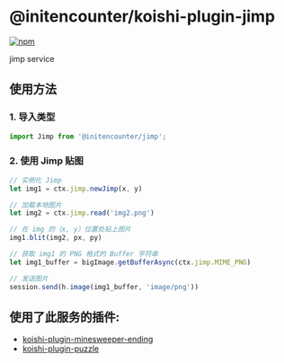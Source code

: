 # @initencounter/koishi-plugin-jimp

[![npm](https://img.shields.io/npm/v/@initencounter/koishi-plugin-jimp?style=flat-square)](https://www.npmjs.com/package/@initencounter/koishi-plugin-jimp)

jimp service
## 使用方法

### 1. 导入类型
```typescript
import Jimp from '@initencounter/jimp';
```

### 2. 使用 Jimp 贴图
```typescript
// 实例化 Jimp
let img1 = ctx.jimp.newJimp(x, y)

// 加载本地图片
let img2 = ctx.jimp.read('img2.png')

// 在 img 的（x, y）位置处贴上图片
img1.blit(img2, px, py)

// 获取 img1 的 PNG 格式的 Buffer 字符串
let img1_buffer = bigImage.getBufferAsync(ctx.jimp.MIME_PNG)

// 发送图片
session.send(h.image(img1_buffer, 'image/png'))
```

## 使用了此服务的插件:

- [koishi-plugin-minesweeper-ending](https://github.com/initialencounter/mykoishi/tree/master/Plugins/Recreation/minesweeper-ending#readme)
- [koishi-plugin-puzzle](https://github.com/initialencounter/mykoishi/tree/master/Plugins/Recreation/puzzle#readme.md)